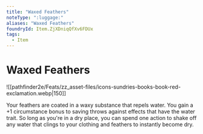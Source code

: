 ```yaml
---
title: "Waxed Feathers"
noteType: ":luggage:"
aliases: "Waxed Feathers"
foundryId: Item.ZjXDniqQfXv6FDUx
tags:
  - Item
---
```


# Waxed Feathers
![[pathfinder2e/Feats/zz_asset-files/icons-sundries-books-book-red-exclamation.webp|150]]

Your feathers are coated in a waxy substance that repels water. You gain a +1 circumstance bonus to saving throws against effects that have the water trait. So long as you're in a dry place, you can spend one action to shake off any water that clings to your clothing and feathers to instantly become dry.
